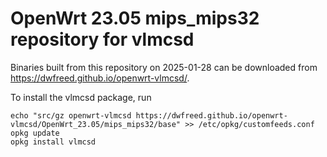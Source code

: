 OpenWrt 23.05 mips_mips32 repository for vlmcsd
========

Binaries built from this repository on 2025-01-28 can be downloaded from <https://dwfreed.github.io/openwrt-vlmcsd/>.

To install the vlmcsd package, run

```
echo "src/gz openwrt-vlmcsd https://dwfreed.github.io/openwrt-vlmcsd/OpenWrt_23.05/mips_mips32/base" >> /etc/opkg/customfeeds.conf
opkg update
opkg install vlmcsd
```
